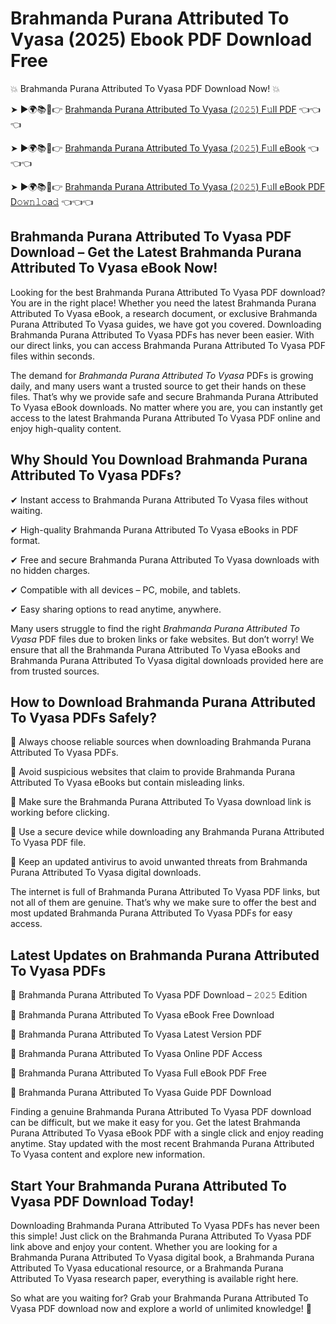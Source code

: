 # Brahmanda Purana Attributed To Vyasa (2025) Ebook PDF Download Free

💥 Brahmanda Purana Attributed To Vyasa PDF Download Now! 💥

➤ ►🌍📚📱👉 [Brahmanda Purana Attributed To Vyasa (𝟸𝟶𝟸𝟻) F𝚞ll PDF](https://getpdf.xyz/brahmanda-purana-attributed-to-vyasa) 👈👈👈


➤ ►🌍📚📱👉 [Brahmanda Purana Attributed To Vyasa (𝟸𝟶𝟸𝟻) F𝚞ll eBook](https://getpdf.xyz/brahmanda-purana-attributed-to-vyasa) 👈👈👈


➤ ►🌍📚📱👉 [Brahmanda Purana Attributed To Vyasa (𝟸𝟶𝟸𝟻) F𝚞ll eBook PDF D𝚘𝚠𝚗𝚕𝚘a𝚍](https://getpdf.xyz/brahmanda-purana-attributed-to-vyasa) 👈👈👈


## Brahmanda Purana Attributed To Vyasa PDF Download – Get the Latest Brahmanda Purana Attributed To Vyasa eBook Now!

Looking for the best Brahmanda Purana Attributed To Vyasa PDF download? You are in the right place! Whether you need the latest Brahmanda Purana Attributed To Vyasa eBook, a research document, or exclusive Brahmanda Purana Attributed To Vyasa guides, we have got you covered. Downloading Brahmanda Purana Attributed To Vyasa PDFs has never been easier. With our direct links, you can access Brahmanda Purana Attributed To Vyasa PDF files within seconds.

The demand for *Brahmanda Purana Attributed To Vyasa* PDFs is growing daily, and many users want a trusted source to get their hands on these files. That’s why we provide safe and secure Brahmanda Purana Attributed To Vyasa eBook downloads. No matter where you are, you can instantly get access to the latest Brahmanda Purana Attributed To Vyasa PDF online and enjoy high-quality content.

## Why Should You Download Brahmanda Purana Attributed To Vyasa PDFs?

✔ Instant access to Brahmanda Purana Attributed To Vyasa files without waiting.

✔ High-quality Brahmanda Purana Attributed To Vyasa eBooks in PDF format.

✔ Free and secure Brahmanda Purana Attributed To Vyasa downloads with no hidden charges.

✔ Compatible with all devices – PC, mobile, and tablets.

✔ Easy sharing options to read anytime, anywhere.

Many users struggle to find the right *Brahmanda Purana Attributed To Vyasa* PDF files due to broken links or fake websites. But don’t worry! We ensure that all the Brahmanda Purana Attributed To Vyasa eBooks and Brahmanda Purana Attributed To Vyasa digital downloads provided here are from trusted sources.

## How to Download Brahmanda Purana Attributed To Vyasa PDFs Safely?

📌 Always choose reliable sources when downloading Brahmanda Purana Attributed To Vyasa PDFs.

📌 Avoid suspicious websites that claim to provide Brahmanda Purana Attributed To Vyasa eBooks but contain misleading links.

📌 Make sure the Brahmanda Purana Attributed To Vyasa download link is working before clicking.

📌 Use a secure device while downloading any Brahmanda Purana Attributed To Vyasa PDF file.

📌 Keep an updated antivirus to avoid unwanted threats from Brahmanda Purana Attributed To Vyasa digital downloads.

The internet is full of Brahmanda Purana Attributed To Vyasa PDF links, but not all of them are genuine. That’s why we make sure to offer the best and most updated Brahmanda Purana Attributed To Vyasa PDFs for easy access.

## Latest Updates on Brahmanda Purana Attributed To Vyasa PDFs

🔹 Brahmanda Purana Attributed To Vyasa PDF Download – 𝟸𝟶𝟸𝟻 Edition

🔹 Brahmanda Purana Attributed To Vyasa eBook Free Download

🔹 Brahmanda Purana Attributed To Vyasa Latest Version PDF

🔹 Brahmanda Purana Attributed To Vyasa Online PDF Access

🔹 Brahmanda Purana Attributed To Vyasa Full eBook PDF Free

🔹 Brahmanda Purana Attributed To Vyasa Guide PDF Download

Finding a genuine Brahmanda Purana Attributed To Vyasa PDF download can be difficult, but we make it easy for you. Get the latest Brahmanda Purana Attributed To Vyasa eBook PDF with a single click and enjoy reading anytime. Stay updated with the most recent Brahmanda Purana Attributed To Vyasa content and explore new information.

## Start Your Brahmanda Purana Attributed To Vyasa PDF Download Today!

Downloading Brahmanda Purana Attributed To Vyasa PDFs has never been this simple! Just click on the Brahmanda Purana Attributed To Vyasa PDF link above and enjoy your content. Whether you are looking for a Brahmanda Purana Attributed To Vyasa digital book, a Brahmanda Purana Attributed To Vyasa educational resource, or a Brahmanda Purana Attributed To Vyasa research paper, everything is available right here.

So what are you waiting for? Grab your Brahmanda Purana Attributed To Vyasa PDF download now and explore a world of unlimited knowledge! 🚀